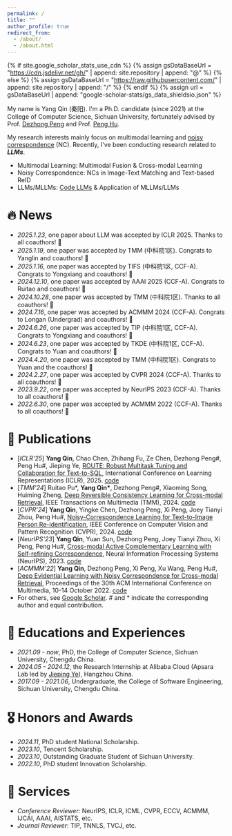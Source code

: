 ```yaml
---
permalink: /
title: "" 
author_profile: true
redirect_from: 
  - /about/
  - /about.html
---
```


{% if site.google_scholar_stats_use_cdn %}
{% assign gsDataBaseUrl = "https://cdn.jsdelivr.net/gh/" | append: site.repository | append: "@" %}
{% else %}
{% assign gsDataBaseUrl = "https://raw.githubusercontent.com/" | append: site.repository | append: "/" %}
{% endif %}
{% assign url = gsDataBaseUrl | append: "google-scholar-stats/gs_data_shieldsio.json" %}

<span class='anchor' id='about-me'></span>

My name is Yang Qin (秦阳). I'm a Ph.D. candidate (since 2021) at the College of Computer Science, Sichuan University, fortunately advised by Prof. [Dezhong Peng](https://cs.scu.edu.cn/info/1182/7307.htm) and Prof. [Peng Hu](https://penghu-cs.github.io/). 

My research interests mainly focus on multimodal learning and [noisy correspondence](https://github.com/QinYang79/Noisy-Correspondence-Summary) (NC). Recently, I've been conducting research related to ***LLMs***.

- Multimodal Learning: Multimodal Fusion & Cross-modal Learning
- Noisy Correspondence: NCs in Image-Text Matching and Text-based ReID
- LLMs/MLLMs: [Code LLMs](https://arxiv.org/pdf/2412.10138?) & Application of MLLMs/LLMs 

# 🔥 News


- *2025.1.23*, one paper about LLM was accepted by ICLR 2025. Thanks to all coauthors! 🎉 
- *2025.1.19*, one paper was accepted by TMM (中科院1区). Congrats to Yanglin and coauthors! 🎉
- *2025.1.16*, one paper was accepted by TIFS (中科院1区, CCF-A). Congrats to Yongxiang and coauthors! 🎉
- *2024.12.10*, one paper was accepted by AAAI 2025 (CCF-A). Congrats to Ruitao and coauthors! 🎉
- *2024.10.28*, one paper was accepted by TMM (中科院1区). Thanks to all coauthors! 🎉
- *2024.7.16*, one paper was accepted by ACMMM 2024 (CCF-A). Congrats to Longan (Undergrad) and coauthors! 🎉
- *2024.6.26*, one paper was accepted by TIP  (中科院1区, CCF-A). Congrats to Yongxiang and coauthors! 🎉
- *2024.6.23*, one paper was accepted by TKDE (中科院1区, CCF-A). Congrats to Yuan and coauthors! 🎉
- *2024.4.20*, one paper was accepted by TMM (中科院1区). Congrats to Yuan and the coauthors! 🎉
- *2024.2.27*, one paper was accepted by CVPR 2024 (CCF-A). Thanks to all coauthors! 🎉 
- *2023.9.22*, one paper was accepted by NeurIPS 2023 (CCF-A). Thanks to all coauthors! 🎉 
- *2022.6.30*, one paper was accepted by ACMMM 2022 (CCF-A). Thanks to all coauthors! 🎉

# 📝 Publications
- [*ICLR'25*] **Yang Qin**, Chao Chen, Zhihang Fu, Ze Chen, Dezhong Peng#, Peng Hu#, Jieping Ye, [ROUTE: Robust Multitask Tuning and Collaboration for Text-to-SQL](https://arxiv.org/pdf/2412.10138), International Conference on Learning Representations (ICLR), 2025. [code](https://github.com/alibaba/Route)
- [*TMM'24*] Ruitao Pu*, **Yang Qin\***, Dezhong Peng#, Xiaoming Song, Huiming Zheng, [Deep Reversible Consistency Learning for Cross-modal Retrieval](https://arxiv.org/pdf/2501.05686), IEEE Transactions on Multimedia (TMM), 2024. [code](https://github.com/perquisite/DRCL)
- [*CVPR'24*] **Yang Qin**, Yingke Chen, Dezhong Peng, Xi Peng, Joey Tianyi Zhou, Peng Hu#, [Noisy-Correspondence Learning for Text-to-Image Person Re-identification](https://arxiv.org/pdf/2308.09911.pdf), IEEE Conference on Computer Vision and Pattern Recognition (CVPR), 2024.  [code](https://github.com/QinYang79/RDE)
- [*NeurIPS'23*] **Yang Qin**, Yuan Sun, Dezhong Peng, Joey Tianyi Zhou, Xi Peng, Peng Hu#, [Cross-modal Active Complementary Learning with Self-refining Correspondence](https://openreview.net/pdf?id=UBBeUjTja8), Neural Information Processing Systems (NeurIPS), 2023.  [code](https://github.com/QinYang79/CRCL)
- [*ACMMM'22*] **Yang Qin**, Dezhong Peng, Xi Peng, Xu Wang, Peng Hu#, [Deep Evidential Learning with Noisy Correspondence for Cross-modal Retrieval](https://drive.google.com/file/d/1YVXD2ki5txBY6khG62EHwCi6cnQVRE4I/view), Proceedings of the 30th ACM International Conference on Multimedia, 10-14 October 2022. [code](https://github.com/QinYang79/DECL)
- For others, see [Google Scholar](https://scholar.google.com/citations?user=Ci4FBHoAAAAJ&hl=zh-CN&authuser=1). # and * indicate the corresponding author and equal contribution.

# 📖 Educations and Experiences

- *2021.09 -  now*, PhD, the College of Computer Science, Sichuan University, Chengdu China.
- *2024.05 -  2024.12*, the Research Internship at Alibaba Cloud (Apsara Lab led by [Jieping Ye](https://scholar.google.com/citations?hl=zh-CN&authuser=1&user=T9AzhwcAAAAJ)), Hangzhou China.
- *2017.09 - 2021.06*, Undergraduate,  the College of Software Engineering, Sichuan University, Chengdu China.

# 🎖 Honors and Awards
- *2024.11*, PhD student National Scholarship.
- *2023.10*, Tencent Scholarship.
- *2023.10*, Outstanding Graduate Student of Sichuan University.
- *2022.10*, PhD student Innovation Scholarship.

# 🙋 Services 
- *Conference Reviewer*: NeurIPS, ICLR, ICML, CVPR, ECCV, ACMMM, IJCAI, AAAI, AISTATS, etc.
- *Journal Reviewer*: TIP, TNNLS, TVCJ, etc.
